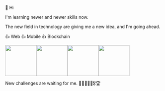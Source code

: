 👋 Hi

I'm learning newer and newer skills now.

The new field in technology are giving me a new idea, and I'm going ahead.

👍 Web
👍 Mobile
👍 Blockchain

<div style="display:flex;">
<img src="https://solidity.readthedocs.io/en/develop/_images/logo.svg" width="100"/>
<img src="https://w7.pngwing.com/pngs/840/950/png-transparent-c-programming-language-computer-programming-array-data-structure-c-green-icon-text-camera-icon-logo.png" width="100"/>
<img src="https://freepngimg.com/save/88891-helmet-cap-hard-hat-yellow-free-frame/1500x1500" width="100"/>
<img src="https://101blockchains.com/wp-content/uploads/2021/05/Truffle-300x300.png" width="100"/>
</div>

New challenges are waiting for me.  🙌🥇🥈🥉🏅🎖🏆

